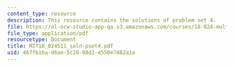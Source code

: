 ```yaml
---
content_type: resource
description: This resource contains the solutions of problem set 4.
file: https://ol-ocw-studio-app-qa.s3.amazonaws.com/courses/18-024-multivariable-calculus-with-theory-spring-2011/467fb16ad6ae5c2008d2e550e7482a1a_MIT18_024S11_soln-pset4.pdf
file_type: application/pdf
resourcetype: Document
title: MIT18_024S11_soln-pset4.pdf
uid: 467fb16a-d6ae-5c20-08d2-e550e7482a1a
---
```

